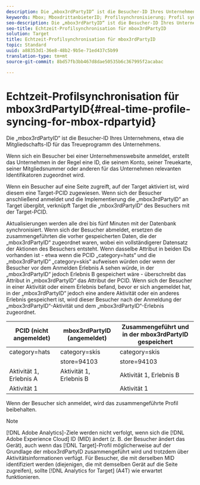 ```yaml
---
description: Die „mbox3rdPartyID“ ist die Besucher-ID Ihres Unternehmens, etwa die Mitgliedschafts-ID für das Treueprogramm des Unternehmens.
keywords: Mbox; MboxdrittanbieterID; Profilsynchronisierung; Profil synchronisieren
seo-description: Die „mbox3rdPartyID“ ist die Besucher-ID Ihres Unternehmens, etwa die Mitgliedschafts-ID für das Treueprogramm des Unternehmens.
seo-title: Echtzeit-Profilsynchronisation für mbox3rdPartyID
solution: Target
title: Echtzeit-Profilsynchronisation für mbox3rdPartyID
topic: Standard
uuid: a88353d1-36e8-48b2-9b5e-71ed437c5b99
translation-type: tm+mt
source-git-commit: 8bd57fb3bb467d8dae50535b6c367995f2acabac

---
```



# Echtzeit-Profilsynchronisation für mbox3rdPartyID{#real-time-profile-syncing-for-mbox-rdpartyid}

Die „mbox3rdPartyID“ ist die Besucher-ID Ihres Unternehmens, etwa die Mitgliedschafts-ID für das Treueprogramm des Unternehmens.

Wenn sich ein Besucher bei einer Unternehmenswebsite anmeldet, erstellt das Unternehmen in der Regel eine ID, die seinem Konto, seiner Treuekarte, seiner Mitgliedsnummer oder anderen für das Unternehmen relevanten Identifikatoren zugeordnet wird.

Wenn ein Besucher auf eine Seite zugreift, auf der Target aktiviert ist, wird diesem eine Target-PCID zugewiesen. Wenn sich der Besucher anschließend anmeldet und die Implementierung die „mbox3rdPartyID“ an Target übergibt, verknüpft Target die „mbox3rdPartyID“ des Besuchers mit der Target-PCID.

Aktualisierungen werden alle drei bis fünf Minuten mit der Datenbank synchronisiert. Wenn sich der Besucher abmeldet, ersetzen die zusammengeführten die vorher gespeicherten Daten, die der „mbox3rdPartyID“ zugeordnet waren, wobei ein vollständigerer Datensatz der Aktionen des Besuchers entsteht. Wenn dasselbe Attribut in beiden IDs vorhanden ist - etwa wenn die PCID „category=hats“ und die „mbox3rdPartyID“ „category=skis“ aufweisen würden oder wenn der Besucher vor dem Anmelden Erlebnis A sehen würde, in der „mbox3rdPartyID“ jedoch Erlebnis B gespeichert wäre - überschreibt das Attribut in „mbox3rdPartyID“ das Attribut der PCID. Wenn sich der Besucher in einer Aktivität oder einem Erlebnis befand, bevor er sich angemeldet hat, in der „mbox3rdPartyID“ jedoch eine andere Aktivität oder ein anderes Erlebnis gespeichert ist, wird dieser Besucher nach der Anmeldung der „mbox3rdPartyID“-Aktivität und dem „mbox3rdPartyID“-Erlebnis zugeordnet.

| PCID (nicht angemeldet) | mbox3rdPartyID (angemeldet) | Zusammengeführt und in der mbox3rdPartyID gespeichert |
|---|---|---|
| category=hats | category=skis | category=skis |
|  | store=94103 | store=94103 |
| Aktivität 1, Erlebnis A | Aktivität 1, Erlebnis B | Aktivität 1, Erlebnis B |
| Aktivität 1 |  | Aktivität 1 |

Wenn der Besucher sich anmeldet, wird das zusammengeführte Profil beibehalten.

>[!NOTE]
>
>[!DNL Adobe Analytics]-Ziele werden nicht verfolgt, wenn sich die [!DNL Adobe Experience Cloud] ID (MID) ändert (z. B. der Besucher ändert das Gerät), auch wenn das [!DNL Target]-Profil möglicherweise auf der Grundlage der mbox3rdPartyID zusammengeführt wird und trotzdem über Aktivitätsinformationen verfügt. Für Besucher, die mit derselben MID identifiziert werden (diejenigen, die mit demselben Gerät auf die Seite zugreifen), sollte [!DNL Analytics for Target] (A4T) wie erwartet funktionieren.

